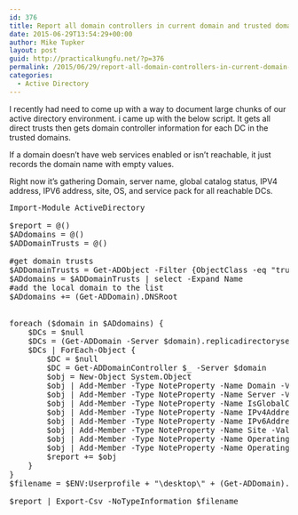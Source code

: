 ```yaml
---
id: 376
title: Report all domain controllers in current domain and trusted domains with powershell
date: 2015-06-29T13:54:29+00:00
author: Mike Tupker
layout: post
guid: http://practicalkungfu.net/?p=376
permalink: /2015/06/29/report-all-domain-controllers-in-current-domain-and-trusted-domains-with-powershell/
categories:
  - Active Directory
---
```

I recently had need to come up with a way to document large chunks of our active directory environment. i came up with the below script. It gets all direct trusts then gets domain controller information for each DC in the trusted domains.

If a domain doesn&#8217;t have web services enabled or isn&#8217;t reachable, it just records the domain name with empty values.

Right now it&#8217;s gathering Domain, server name, global catalog status, IPV4 address, IPV6 address, site, OS, and service pack for all reachable DCs.

<pre class="lang:ps decode:true ">Import-Module ActiveDirectory

$report = @()
$ADdomains = @()
$ADDomainTrusts = @()

#get domain trusts
$ADDomainTrusts = Get-ADObject -Filter {ObjectClass -eq "trustedDomain"}
$ADdomains = $ADDomainTrusts | select -Expand Name
#add the local domain to the list
$ADdomains += (Get-ADDomain).DNSRoot


foreach ($domain in $ADdomains) {
    $DCs = $null
    $DCs = (Get-ADDomain -Server $domain).replicadirectoryservers
    $DCs | ForEach-Object {
        $DC = $null
        $DC = Get-ADDomainController $_ -Server $domain
        $obj = New-Object System.Object
        $obj | Add-Member -Type NoteProperty -Name Domain -Value $domain
        $obj | Add-Member -Type NoteProperty -Name Server -Value $DC.HostName
        $obj | Add-Member -Type NoteProperty -Name IsGlobalCatalog -Value $DC.IsGlobalCatalog
        $obj | Add-Member -Type NoteProperty -Name IPv4Address -Value $DC.IPv4Address
        $obj | Add-Member -Type NoteProperty -Name IPv6Address -Value $DC.IPv6Address
        $obj | Add-Member -Type NoteProperty -Name Site -Value $DC.Site
        $obj | Add-Member -Type NoteProperty -Name OperatingSystem -Value $DC.OperatingSystem
        $obj | Add-Member -Type NoteProperty -Name OperatingSystemServicePack -Value $DC.OperatingSystemServicePack
        $report += $obj
    }
}
$filename = $ENV:Userprofile + "\desktop\" + (Get-ADDomain).DNSRoot + ".csv"

$report | Export-Csv -NoTypeInformation $filename
</pre>

&nbsp;

&nbsp;